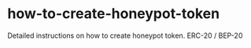 # how-to-create-honeypot-token
Detailed instructions on how to create honeypot token. ERC-20 / BEP-20

